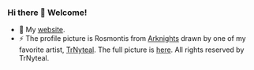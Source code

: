 <!-- [![YuhangTom's GitHub stats](https://github-readme-stats.vercel.app/api?username=YuhangTom&hide=stars&count_private=true&show_icons=true)](https://github.com/anuraghazra/github-readme-stats) -->

### Hi there 👋 Welcome!

- 💬 My [website](https://yuhangtom.github.io/).
- ⚡ The profile picture is Rosmontis from [Arknights](https://en.wikipedia.org/wiki/Arknights) drawn by one of my favorite artist, [TrNyteal](https://twitter.com/CiloRanko). The full picture is [here](https://twitter.com/CiloRanko/status/1323114419795025920?s=20&t=74jegARHBGkxZHUwWywW5w). All rights reserved by TrNyteal.

<!--
- 🌱 My [AniList](https://anilist.co/user/Konico/) last update: 2024/09/09

<p align="center"><img src="/metrics.plugin.anilist.svg" alt="Metrics" width="60%"></p>

**YuhangTom/YuhangTom** is a ✨ _special_ ✨ repository because its `README.md` (this file) appears on your GitHub profile.

Here are some ideas to get you started:

- 🔭 I’m currently working on ...
- 🌱 I’m currently learning ...
- 👯 I’m looking to collaborate on ...
- 🤔 I’m looking for help with ...
- 💬 Ask me about ...
- 📫 How to reach me: ...
- 😄 Pronouns: ...
- ⚡ Fun fact: ...
-->

